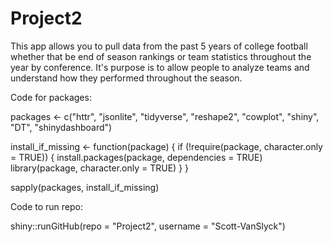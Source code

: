# Project2
This app allows you to pull data from the past 5 years of college football whether that be end of season rankings or team statistics throughout the year by conference. It's purpose is to allow people to analyze teams and understand how they performed throughout the season.

Code for packages:

packages <- c("httr", "jsonlite", "tidyverse", "reshape2", "cowplot", "shiny", "DT", "shinydashboard")


install_if_missing <- function(package) {
  if (!require(package, character.only = TRUE)) {
    install.packages(package, dependencies = TRUE)
    library(package, character.only = TRUE)
  }
}


sapply(packages, install_if_missing)

Code to run repo:

shiny::runGitHub(repo = "Project2", username = "Scott-VanSlyck")
